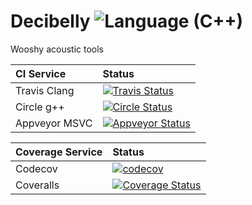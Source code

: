 Decibelly ![Language (C++)](https://img.shields.io/badge/powered_by-C++-blue.svg?style=flat)
=========

Wooshy acoustic tools


| CI Service | Status |
| :---         |     :---      |
|   Travis Clang    | [![Travis Status](https://travis-ci.org/audioplastic/decibelly.svg?branch=master)](https://travis-ci.org/audioplastic/decibelly) |
|   Circle g++      | [![Circle Status](https://circleci.com/gh/audioplastic/decibelly.png)](https://circleci.com/gh/audioplastic/decibelly) |
|   Appveyor MSVC   | [![Appveyor Status](https://ci.appveyor.com/api/projects/status/github/audioplastic/decibelly)](https://ci.appveyor.com/project/audioplastic/decibelly) |


| Coverage Service | Status |
| :---         |     :---      |
|   Codecov     | [![codecov](https://codecov.io/gh/audioplastic/decibelly/branch/master/graph/badge.svg)](https://codecov.io/gh/audioplastic/decibelly) |
|   Coveralls   | [![Coverage Status](https://coveralls.io/repos/github/audioplastic/decibelly/badge.svg?branch=master)](https://coveralls.io/github/audioplastic/decibelly?branch=master) |


